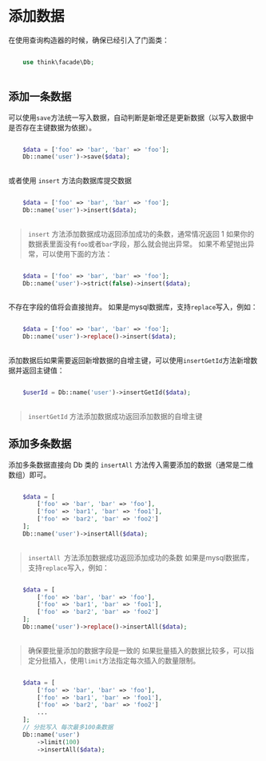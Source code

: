 # 添加数据

在使用查询构造器的时候，确保已经引入了门面类：
```php

    use think\facade\Db;
    

```
## 添加一条数据
可以使用`save`方法统一写入数据，自动判断是新增还是更新数据（以写入数据中是否存在主键数据为依据）。
```php

    $data = ['foo' => 'bar', 'bar' => 'foo'];
    Db::name('user')->save($data);
    

```
或者使用 `insert` 方法向数据库提交数据
```php

    $data = ['foo' => 'bar', 'bar' => 'foo'];
    Db::name('user')->insert($data);
    

```
> `insert` 方法添加数据成功返回添加成功的条数，通常情况返回 1
> 如果你的数据表里面没有`foo`或者`bar`字段，那么就会抛出异常。
如果不希望抛出异常，可以使用下面的方法：
```php

    $data = ['foo' => 'bar', 'bar' => 'foo'];
    Db::name('user')->strict(false)->insert($data);
    

```
不存在字段的值将会直接抛弃。
如果是mysql数据库，支持`replace`写入，例如：
```php

    $data = ['foo' => 'bar', 'bar' => 'foo'];
    Db::name('user')->replace()->insert($data);
    

```
添加数据后如果需要返回新增数据的自增主键，可以使用`insertGetId`方法新增数据并返回主键值：
```php

    $userId = Db::name('user')->insertGetId($data);
    

```
> `insertGetId` 方法添加数据成功返回添加数据的自增主键
## 添加多条数据
添加多条数据直接向 Db 类的 `insertAll` 方法传入需要添加的数据（通常是二维数组）即可。
```php

    $data = [
        ['foo' => 'bar', 'bar' => 'foo'],
        ['foo' => 'bar1', 'bar' => 'foo1'],
        ['foo' => 'bar2', 'bar' => 'foo2']
    ];
    Db::name('user')->insertAll($data);
    

```
> `insertAll `方法添加数据成功返回添加成功的条数
如果是mysql数据库，支持`replace`写入，例如：
```php

    $data = [
        ['foo' => 'bar', 'bar' => 'foo'],
        ['foo' => 'bar1', 'bar' => 'foo1'],
        ['foo' => 'bar2', 'bar' => 'foo2']
    ];
    Db::name('user')->replace()->insertAll($data);
    

```
> 确保要批量添加的数据字段是一致的
如果批量插入的数据比较多，可以指定分批插入，使用`limit`方法指定每次插入的数量限制。
```php

    $data = [
        ['foo' => 'bar', 'bar' => 'foo'],
        ['foo' => 'bar1', 'bar' => 'foo1'],
        ['foo' => 'bar2', 'bar' => 'foo2']
        ...
    ];
    // 分批写入 每次最多100条数据
    Db::name('user')
        ->limit(100)
        ->insertAll($data);
    

```
